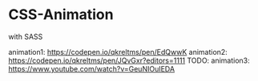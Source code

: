 # CSS-Animation
with SASS

animation1: https://codepen.io/qkreltms/pen/EdQwwK
animation2: https://codepen.io/qkreltms/pen/JQvGxr?editors=1111
TODO: animation3: https://www.youtube.com/watch?v=GeuNIOuIEDA
